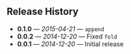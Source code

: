 ## Release History

- **0.1.0** &mdash; *2015-04-21* &mdash; `append`
- **0.0.2** &mdash; *2014-12-20* &mdash; Fixed `fold`
- **0.0.1** &mdash; *2014-12-20* &mdash; Initial release
